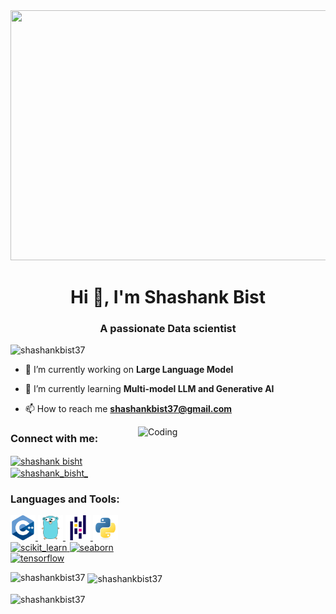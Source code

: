 <img height="400" width="1000" src=https://wallpapershome.com/images/pages/pic_h/19737.jpg>
<h1 align="center">Hi 👋, I'm Shashank Bist</h1>
<h3 align="center">A passionate Data scientist</h3>

<p align="left"> <img src="https://komarev.com/ghpvc/?username=shashankbist37&label=Profile%20views&color=0e75b6&style=flat" alt="shashankbist37" /> </p>

- 🔭 I’m currently working on **Large Language Model**

- 🌱 I’m currently learning **Multi-model LLM and Generative AI**

- 📫 How to reach me **shashankbist37@gmail.com**

<img align="right" alt="Coding" width="300" height="200" src=https://cdn.dribbble.com/users/906441/screenshots/6364613/walkcyclevector24_dribbble.gif>

<h3 align="left">Connect with me:</h3>
<p align="left">
<a href="https://linkedin.com/in/shashank bisht" target="blank"><img align="center" src="https://raw.githubusercontent.com/rahuldkjain/github-profile-readme-generator/master/src/images/icons/Social/linked-in-alt.svg" alt="shashank bisht" height="30" width="40" /></a>
<a href="https://instagram.com/shashank_bisht_" target="blank"><img align="center" src="https://raw.githubusercontent.com/rahuldkjain/github-profile-readme-generator/master/src/images/icons/Social/instagram.svg" alt="shashank_bisht_" height="30" width="40" /></a>
</p>

<h3 align="left">Languages and Tools:</h3>
<p align="left"> <a href="https://www.w3schools.com/cpp/" target="_blank" rel="noreferrer"> <img src="https://raw.githubusercontent.com/devicons/devicon/master/icons/cplusplus/cplusplus-original.svg" alt="cplusplus" width="40" height="40"/> </a> <a href="https://golang.org" target="_blank" rel="noreferrer"> <img src="https://raw.githubusercontent.com/devicons/devicon/master/icons/go/go-original.svg" alt="go" width="40" height="40"/> </a> <a href="https://pandas.pydata.org/" target="_blank" rel="noreferrer"> <img src="https://raw.githubusercontent.com/devicons/devicon/2ae2a900d2f041da66e950e4d48052658d850630/icons/pandas/pandas-original.svg" alt="pandas" width="40" height="40"/> </a> <a href="https://www.python.org" target="_blank" rel="noreferrer"> <img src="https://raw.githubusercontent.com/devicons/devicon/master/icons/python/python-original.svg" alt="python" width="40" height="40"/> </a> <a href="https://scikit-learn.org/" target="_blank" rel="noreferrer"> <img src="https://upload.wikimedia.org/wikipedia/commons/0/05/Scikit_learn_logo_small.svg" alt="scikit_learn" width="40" height="40"/> </a> <a href="https://seaborn.pydata.org/" target="_blank" rel="noreferrer"> <img src="https://seaborn.pydata.org/_images/logo-mark-lightbg.svg" alt="seaborn" width="40" height="40"/> </a> <a href="https://www.tensorflow.org" target="_blank" rel="noreferrer"> <img src="https://www.vectorlogo.zone/logos/tensorflow/tensorflow-icon.svg" alt="tensorflow" width="40" height="40"/> </a> </p>  

<p><img align="left" src="https://github-readme-stats.vercel.app/api/top-langs?username=shashankbist37&show_icons=true&locale=en&layout=compact" alt="shashankbist37" /></p>

<p>&nbsp;<img align="center" src="https://github-readme-stats.vercel.app/api?username=shashankbist37&show_icons=true&locale=en" alt="shashankbist37" /></p>

<p><img align="center" src="https://github-readme-streak-stats.herokuapp.com/?user=shashankbist37&" alt="shashankbist37" /></p>
